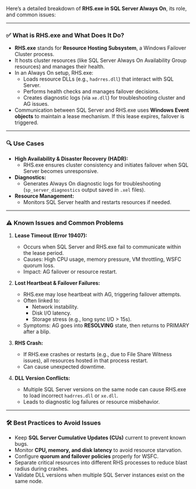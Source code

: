 Here’s a detailed breakdown of **RHS.exe in SQL Server Always On**, its role, and common issues:

***

### ✅ **What is RHS.exe and What Does It Do?**

*   **RHS.exe** stands for **Resource Hosting Subsystem**, a Windows Failover Cluster process.
*   It hosts cluster resources (like SQL Server Always On Availability Group resources) and manages their health.
*   In an Always On setup, RHS.exe:
    *   Loads resource DLLs (e.g., `hadrres.dll`) that interact with SQL Server.
    *   Performs health checks and manages failover decisions.
    *   Creates diagnostic logs (via `xe.dll`) for troubleshooting cluster and AG issues. 
*   Communication between SQL Server and RHS.exe uses **Windows Event objects** to maintain a lease mechanism. If this lease expires, failover is triggered.

***

### 🔍 **Use Cases**

*   **High Availability & Disaster Recovery (HADR):**
    *   RHS.exe ensures cluster consistency and initiates failover when SQL Server becomes unresponsive.
*   **Diagnostics:**
    *   Generates Always On diagnostic logs for troubleshooting (`sp_server_diagnostics` output saved in `.xel` files).
*   **Resource Management:**
    *   Monitors SQL Server health and restarts resources if needed. 

***

### ⚠️ **Known Issues and Common Problems**

1.  **Lease Timeout (Error 19407):**
    *   Occurs when SQL Server and RHS.exe fail to communicate within the lease period.
    *   Causes: High CPU usage, memory pressure, VM throttling, WSFC quorum loss.
    *   Impact: AG failover or resource restart. 

2.  **Lost Heartbeat & Failover Failures:**
    *   RHS.exe may lose heartbeat with AG, triggering failover attempts.
    *   Often linked to:
        *   Network instability.
        *   Disk I/O latency.
        *   Storage stress (e.g., long sync I/O > 15s).
    *   Symptoms: AG goes into **RESOLVING** state, then returns to PRIMARY after a blip.
      
3.  **RHS Crash:**
    *   If RHS.exe crashes or restarts (e.g., due to File Share Witness issues), all resources hosted in that process restart.
    *   Can cause unexpected downtime.
      
4.  **DLL Version Conflicts:**
    *   Multiple SQL Server versions on the same node can cause RHS.exe to load incorrect `hadrres.dll` or `xe.dll`.
    *   Leads to diagnostic log failures or resource misbehavior. 
    
***

### 🛠 **Best Practices to Avoid Issues**

*   Keep **SQL Server Cumulative Updates (CUs)** current to prevent known bugs. 
*   Monitor **CPU, memory, and disk latency** to avoid resource starvation.
*   Configure **quorum and failover policies** properly for WSFC.
*   Separate critical resources into different RHS processes to reduce blast radius during crashes.
*   Validate DLL versions when multiple SQL Server instances exist on the same node.

